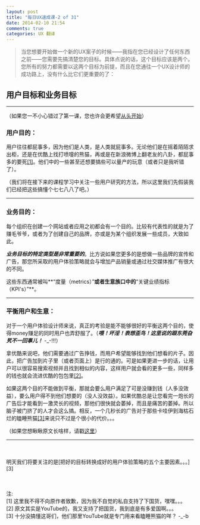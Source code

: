 ```yaml
---
layout: post
title: "每日UX速成课-2 of 31"
date: 2014-02-10 21:54
comments: true
categories: UX 翻译
---
```

> 当您想要开始做一个新的UX案子的时候——我指在您已经设计了任何东西之前——您需要先搞清楚您的目标。具体点说的话，这个目标应该是两个。您所有的努力都需要以这两个目标为前提，而且在您通往一个UX设计师的成功路上，没有什么比它们更重要的了：

## **用户目标和业务目标**
<!--more-->
---

（如果您一不小心错过了第一课，您也许会更希望[从头开始][1]）  

### **用户目的：**

用户往往都屁事多，因为他们是人类，是人类就屁事多。无论他们是在摇着陌陌求出柜，还是在优酷上找打喷嚏的熊猫，再或是在新浪微博上翻老友的八卦，都屁事多的要死[\[1\]](#1)。他们中的一些甚至还想要搞些可以量产的玩意（或者只是我听错了）。

（我们将在接下来的课程学习中关注一些用户研究的方法，所以这里我们先假装我们已经把这些搞懂个七七八八了吧。）

****
### **业务目的：**

每个组织在创建一个网站或者应用之初都会有一个目的。比较有代表性的就是为了赚毛爷爷，或者为了创建自己的品牌，亦或是为某个组织发展一些成员，大致如此。

***业务目标的特定类型是非常重要的***。比方说如果您更多的是想做一些品牌的宣传和广告，那您所采取的用户体验策略就会与增加产品销量或通过社交媒体推广有很大的不同。

这些东西通常被叫**“度量（metrics）”**或者生意族口中的**“关键业绩指标（KPI's）”**。

****
### **平衡用户和生意：**

对于一个用户体验设计师来说，真正的考验是能不能够很好的平衡这两个目的，使得money赚足的同时用户也弄舒服了。（***喂！坏淫！表想歪鸟！这里说的跟东莞旮旯不一回事儿！*** -_-!!!）

拿优酷来说吧，他们需要通过广告挣钱，而用户希望能够找到他们想看的片子。因此，把广告加到片子里（或者页面上）是行的通的。可是如果更进一步的话，让用户可以很容易搜索视频并且找到相似的内容，这样用户就会看的更多一些，同样多的钱也就会流进优酷的包包里[\[2\]](#2)。

如果这两个目的不能做到平衡，那就会要么用户满足了可是没赚到钱（人多没效益），要么用户得不到他们想要的（没人没效益）。如果优酷总是让您看完一炮长的广告后才能看到一激灵长的视频，那他们很快就会萎掉，而且是痛苦的萎掉。所以脑子被门挤了的人才会这么搞。相反，一个几秒长的广告对于那些卡哇伊到海枯石烂的瞌睡熊猫[\[3\]](#3)来说只不过是个很小的代价。。。

（如果您想瞅瞅原文长啥样，请戳[这里][2]）
****
<br>  
<br>
明天我们将要关注的是[把好的目标转换成好的用户体验策略的五个主要因素。。。][3]
  
<br>
<br>
<br>

注:  
<a id="1">\[1\]</a> 这里我不得不向原作者致歉，因为我不自觉的私自支持了下国货，嘿嘿。。。  
<a id="2">\[2\]</a> 原文其实是YouTube的，我又支持了把国货，我到底是有多爱国啊。。。  
<a id="3">\[3\]</a> 十分没搞懂这哥们，他们那里YouTube就是专门用来看瞌睡熊猫的咩？ -_-b
  
  [1]: /blog/2014/02/09/daily-ux-crash-course-1-of-31-chr/
  [2]: http://thehipperelement.com/post/71993245690/daily-ux-crash-course-2-of-31
  [3]: /blog/2014/02/11/daily-ux-crash-course-3-of-31-chs/